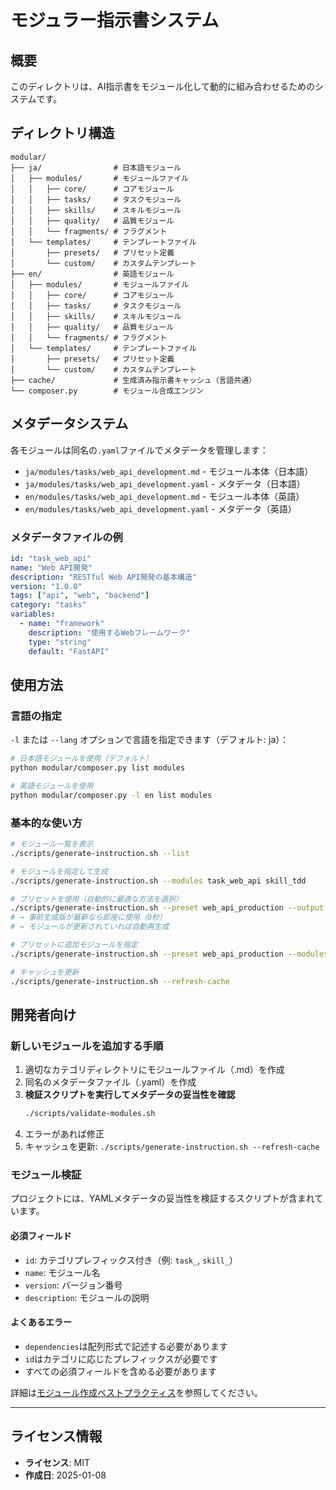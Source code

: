 # モジュラー指示書システム

## 概要

このディレクトリは、AI指示書をモジュール化して動的に組み合わせるためのシステムです。

## ディレクトリ構造

```
modular/
├── ja/                # 日本語モジュール
│   ├── modules/       # モジュールファイル
│   │   ├── core/      # コアモジュール
│   │   ├── tasks/     # タスクモジュール
│   │   ├── skills/    # スキルモジュール
│   │   ├── quality/   # 品質モジュール
│   │   └── fragments/ # フラグメント
│   └── templates/     # テンプレートファイル
│       ├── presets/   # プリセット定義
│       └── custom/    # カスタムテンプレート
├── en/                # 英語モジュール
│   ├── modules/       # モジュールファイル
│   │   ├── core/      # コアモジュール
│   │   ├── tasks/     # タスクモジュール
│   │   ├── skills/    # スキルモジュール
│   │   ├── quality/   # 品質モジュール
│   │   └── fragments/ # フラグメント
│   └── templates/     # テンプレートファイル
│       ├── presets/   # プリセット定義
│       └── custom/    # カスタムテンプレート
├── cache/             # 生成済み指示書キャッシュ（言語共通）
└── composer.py        # モジュール合成エンジン
```

## メタデータシステム

各モジュールは同名の`.yaml`ファイルでメタデータを管理します：

- `ja/modules/tasks/web_api_development.md` - モジュール本体（日本語）
- `ja/modules/tasks/web_api_development.yaml` - メタデータ（日本語）
- `en/modules/tasks/web_api_development.md` - モジュール本体（英語）
- `en/modules/tasks/web_api_development.yaml` - メタデータ（英語）

### メタデータファイルの例

```yaml
id: "task_web_api"
name: "Web API開発"
description: "RESTful Web API開発の基本構造"
version: "1.0.0"
tags: ["api", "web", "backend"]
category: "tasks"
variables:
  - name: "framework"
    description: "使用するWebフレームワーク"
    type: "string"
    default: "FastAPI"
```

## 使用方法

### 言語の指定

`-l` または `--lang` オプションで言語を指定できます（デフォルト: ja）：

```bash
# 日本語モジュールを使用（デフォルト）
python modular/composer.py list modules

# 英語モジュールを使用
python modular/composer.py -l en list modules
```

### 基本的な使い方

```bash
# モジュール一覧を表示
./scripts/generate-instruction.sh --list

# モジュールを指定して生成
./scripts/generate-instruction.sh --modules task_web_api skill_tdd

# プリセットを使用（自動的に最適な方法を選択）
./scripts/generate-instruction.sh --preset web_api_production --output api_instruction.md
# → 事前生成版が最新なら即座に使用（0秒）
# → モジュールが更新されていれば自動再生成

# プリセットに追加モジュールを指定
./scripts/generate-instruction.sh --preset web_api_production --modules skill_caching

# キャッシュを更新
./scripts/generate-instruction.sh --refresh-cache
```

## 開発者向け

### 新しいモジュールを追加する手順

1. 適切なカテゴリディレクトリにモジュールファイル（.md）を作成
2. 同名のメタデータファイル（.yaml）を作成
3. **検証スクリプトを実行してメタデータの妥当性を確認**
   ```bash
   ./scripts/validate-modules.sh
   ```
4. エラーがあれば修正
5. キャッシュを更新: `./scripts/generate-instruction.sh --refresh-cache`

### モジュール検証

プロジェクトには、YAMLメタデータの妥当性を検証するスクリプトが含まれています。

#### 必須フィールド
- `id`: カテゴリプレフィックス付き（例: `task_`, `skill_`）
- `name`: モジュール名
- `version`: バージョン番号
- `description`: モジュールの説明

#### よくあるエラー
- `dependencies`は配列形式で記述する必要があります
- `id`はカテゴリに応じたプレフィックスが必要です
- すべての必須フィールドを含める必要があります

詳細は[モジュール作成ベストプラクティス](https://dobachi.github.io/AI_Instruction_Kits/docs/developers/best-practices/module-creation)を参照してください。

---
## ライセンス情報
- **ライセンス**: MIT
- **作成日**: 2025-01-08